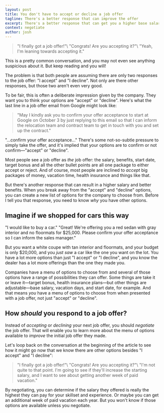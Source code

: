 ```yaml
---
layout: post
title: You don't have to accept or decline a job offer
tagline: There's a better response that can improve the offer
excerpt: There's a better response that can get you a higher base salary, more vacation time, and other benefits.
context: negotiate
author: josh
---
```

> "I finally got a job offer!"\\
> "Congrats! Are you accepting it?"\\
> "Yeah, I'm leaning towards accepting it."

This is a pretty common conversation, and you may not even see anything suspicious about it. But keep reading and you will!

The problem is that both people are assuming there are only two responses to the job offer: "I accept" and "I decline". Not only are there other responses, but those two aren't even very good.

To be fair, this is often a deliberate impression given by the company. They want you to think your options are "accept" or "decline". Here's what the last line in a job offer email from Google might look like:

> "May I kindly ask you to confirm your offer acceptance to start at Google on October 3 by just replying to this email so that I can inform the relocation team and contract team to get in touch with you and set up the contract."

"...confirm your offer acceptance..." There's some not-so-subtle pressure to simply take the offer, and it's implied that your options are to confirm or not confirm—"accept" or "decline".

Most people see a job offer as *the* job offer: the salary, benefits, start date, target bonus and all the other bullet points are all one package to either accept or reject. And of course, most people are inclined to *accept* big packages of money, vacation time, health insurance and things like that.

But there's another response that can result in a higher salary and better benefits. When you break away from the "accept" and "decline" options, you can create a new list of options for the company to choose from. Before I tell you that response, you need to know *why* you have other options.

## Imagine if we shopped for cars this way

"I would like to buy a car."
"Great! We're offering you a red sedan with gray interior and no floormats for $25,000. Please confirm your offer acceptance so I can inform the sales manager."

But you want a white coupe with tan interior and floormats, and your budget is only $20,000, and you *just saw* a car like the one you want on the lot. You have a lot more options than just "I accept" or "I decline", and you know the dealer has a lot more offerings than the one they made you.

Companies have a menu of options to choose from and several of those options have a range of possibilities they can offer. Some things are take it or leave it—target bonus, health insurance plans—but other things are adjustable—base salary, vacation days, and start date, for example. And that means *you* have a menu of options to choose from when presented with a job offer, not just "accept" or "decline".

## How *should* you respond to a job offer?

Instead of *accepting* or *declining* your next job offer, you should *negotiate* the job offer. That will enable you to learn more about the menu of options available to *improve* the initial job offer they made. 

Let's loop back on the conversation at the beginning of the article to see how it might go now that we know there are other options besides "I accept" and "I decline":

> "I finally got a job offer!"\\
> "Congrats! Are you accepting it?"\\
> "I'm not quite to that point. I'm going to see if they'll increase the starting salary, and I want to see about getting another week of paid vacation."

By negotiating, you can determine if the salary they offered is really the highest they can pay for your skillset and experience. Or maybe you can get an additional week of paid vacation each year. But you won't know if those options are available unless you negotiate.

<div class="inline-ad hidden"></div>